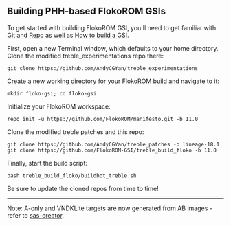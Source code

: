 
## Building PHH-based FlokoROM GSIs ##

To get started with building FlokoROM GSI, you'll need to get familiar with [Git and Repo](https://source.android.com/source/using-repo.html) as well as [How to build a GSI](https://github.com/phhusson/treble_experimentations/wiki/How-to-build-a-GSI%3F).

First, open a new Terminal window, which defaults to your home directory.  Clone the modified treble_experimentations repo there:

    git clone https://github.com/AndyCGYan/treble_experimentations

Create a new working directory for your FlokoROM build and navigate to it:

    mkdir floko-gsi; cd floko-gsi

Initialize your FlokoROM workspace:

    repo init -u https://github.com/FlokoROM/manifesto.git -b 11.0

Clone the modified treble patches and this repo:

    git clone https://github.com/AndyCGYan/treble_patches -b lineage-18.1
    git clone https://github.com/FlokoROM-GSI/treble_build_floko -b 11.0

Finally, start the build script:

    bash treble_build_floko/buildbot_treble.sh

Be sure to update the cloned repos from time to time!

---

Note: A-only and VNDKLite targets are now generated from AB images - refer to [sas-creator](https://github.com/phhusson/sas-creator).
